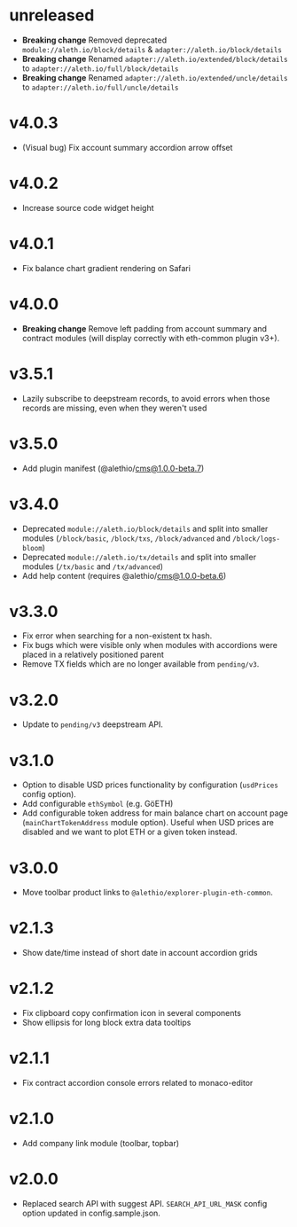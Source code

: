 # unreleased
- **Breaking change** Removed deprecated `module://aleth.io/block/details` & `adapter://aleth.io/block/details`
- **Breaking change** Renamed `adapter://aleth.io/extended/block/details` to `adapter://aleth.io/full/block/details`
- **Breaking change** Renamed `adapter://aleth.io/extended/uncle/details` to `adapter://aleth.io/full/uncle/details`

# v4.0.3

- (Visual bug) Fix account summary accordion arrow offset

# v4.0.2

- Increase source code widget height

# v4.0.1

- Fix balance chart gradient rendering on Safari

# v4.0.0

- **Breaking change** Remove left padding from account summary and contract modules (will display correctly with eth-common plugin v3+).

# v3.5.1

- Lazily subscribe to deepstream records, to avoid errors when those records are missing, even when they weren't used

# v3.5.0

- Add plugin manifest (@alethio/cms@1.0.0-beta.7)

# v3.4.0

- Deprecated `module://aleth.io/block/details` and split into smaller modules (`/block/basic`, `/block/txs`, `/block/advanced` and `/block/logs-bloom`)
- Deprecated `module://aleth.io/tx/details` and split into smaller modules (`/tx/basic` and `/tx/advanced`)
- Add help content (requires @alethio/cms@1.0.0-beta.6)

# v3.3.0

- Fix error when searching for a non-existent tx hash.
- Fix bugs which were visible only when modules with accordions were placed in a relatively positioned parent
- Remove TX fields which are no longer available from `pending/v3`.

# v3.2.0

- Update to `pending/v3` deepstream API.

# v3.1.0

- Option to disable USD prices functionality by configuration (`usdPrices` config option).
- Add configurable `ethSymbol` (e.g. GöETH)
- Add configurable token address for main balance chart on account page (`mainChartTokenAddress` module option). Useful when USD prices are disabled and we want to plot ETH or a given token instead.

# v3.0.0

- Move toolbar product links to `@alethio/explorer-plugin-eth-common`.

# v2.1.3

- Show date/time instead of short date in account accordion grids

# v2.1.2

- Fix clipboard copy confirmation icon in several components
- Show ellipsis for long block extra data tooltips

# v2.1.1

- Fix contract accordion console errors related to monaco-editor

# v2.1.0

- Add company link module (toolbar, topbar)

# v2.0.0

- Replaced search API with suggest API. `SEARCH_API_URL_MASK` config option updated in config.sample.json.
